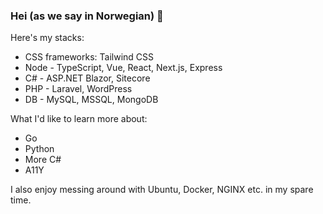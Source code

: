 ### Hei (as we say in Norwegian) 👋

Here's my stacks:
- CSS frameworks: Tailwind CSS
- Node - TypeScript, Vue, React, Next.js, Express
- C# - ASP.NET Blazor, Sitecore
- PHP - Laravel, WordPress
- DB - MySQL, MSSQL, MongoDB

What I'd like to learn more about:
- Go
- Python
- More C#
- A11Y

I also enjoy messing around with Ubuntu, Docker, NGINX etc. in my spare time.

<!--
**deviationist/deviationist** is a ✨ _special_ ✨ repository because its `README.md` (this file) appears on your GitHub profile.

Here are some ideas to get you started:

- 🔭 I’m currently working on ...
- 🌱 I’m currently learning ...
- 👯 I’m looking to collaborate on ...
- 🤔 I’m looking for help with ...
- 💬 Ask me about ...
- 📫 How to reach me: ...
- 😄 Pronouns: ...
- ⚡ Fun fact: ...
-->
